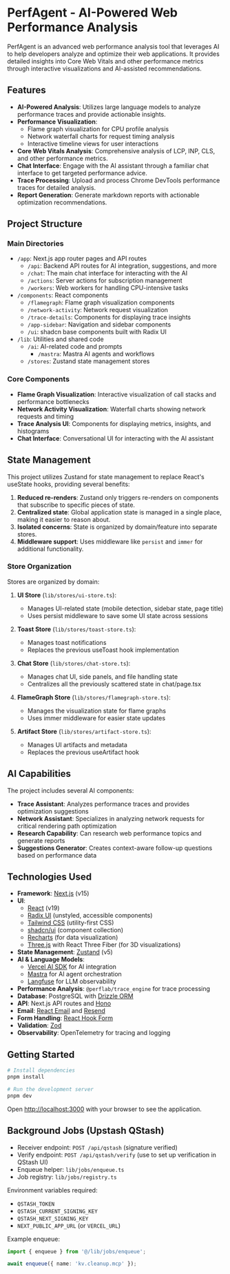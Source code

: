 # PerfAgent - AI-Powered Web Performance Analysis

PerfAgent is an advanced web performance analysis tool that leverages AI to help
developers analyze and optimize their web applications. It provides detailed
insights into Core Web Vitals and other performance metrics through interactive
visualizations and AI-assisted recommendations.

## Features

- **AI-Powered Analysis**: Utilizes large language models to analyze performance
  traces and provide actionable insights.
- **Performance Visualization**:
  - Flame graph visualization for CPU profile analysis
  - Network waterfall charts for request timing analysis
  - Interactive timeline views for user interactions
- **Core Web Vitals Analysis**: Comprehensive analysis of LCP, INP, CLS, and
  other performance metrics.
- **Chat Interface**: Engage with the AI assistant through a familiar chat
  interface to get targeted performance advice.
- **Trace Processing**: Upload and process Chrome DevTools performance traces
  for detailed analysis.
- **Report Generation**: Generate markdown reports with actionable optimization
  recommendations.

## Project Structure

### Main Directories

- `/app`: Next.js app router pages and API routes
  - `/api`: Backend API routes for AI integration, suggestions, and more
  - `/chat`: The main chat interface for interacting with the AI
  - `/actions`: Server actions for subscription management
  - `/workers`: Web workers for handling CPU-intensive tasks
- `/components`: React components
  - `/flamegraph`: Flame graph visualization components
  - `/network-activity`: Network request visualization
  - `/trace-details`: Components for displaying trace insights
  - `/app-sidebar`: Navigation and sidebar components
  - `/ui`: shadcn base components built with Radix UI
- `/lib`: Utilities and shared code
  - `/ai`: AI-related code and prompts
    - `/mastra`: Mastra AI agents and workflows
  - `/stores`: Zustand state management stores

### Core Components

- **Flame Graph Visualization**: Interactive visualization of call stacks and
  performance bottlenecks
- **Network Activity Visualization**: Waterfall charts showing network requests
  and timing
- **Trace Analysis UI**: Components for displaying metrics, insights, and
  histograms
- **Chat Interface**: Conversational UI for interacting with the AI assistant

## State Management

This project utilizes Zustand for state management to replace React's useState
hooks, providing several benefits:

1. **Reduced re-renders**: Zustand only triggers re-renders on components that
   subscribe to specific pieces of state.
2. **Centralized state**: Global application state is managed in a single place,
   making it easier to reason about.
3. **Isolated concerns**: State is organized by domain/feature into separate
   stores.
4. **Middleware support**: Uses middleware like `persist` and `immer` for
   additional functionality.

### Store Organization

Stores are organized by domain:

1. **UI Store** (`lib/stores/ui-store.ts`):

   - Manages UI-related state (mobile detection, sidebar state, page title)
   - Uses persist middleware to save some UI state across sessions

2. **Toast Store** (`lib/stores/toast-store.ts`):

   - Manages toast notifications
   - Replaces the previous useToast hook implementation

3. **Chat Store** (`lib/stores/chat-store.ts`):

   - Manages chat UI, side panels, and file handling state
   - Centralizes all the previously scattered state in chat/page.tsx

4. **FlameGraph Store** (`lib/stores/flamegraph-store.ts`):

   - Manages the visualization state for flame graphs
   - Uses immer middleware for easier state updates

5. **Artifact Store** (`lib/stores/artifact-store.ts`):
   - Manages UI artifacts and metadata
   - Replaces the previous useArtifact hook

## AI Capabilities

The project includes several AI components:

- **Trace Assistant**: Analyzes performance traces and provides optimization
  suggestions
- **Network Assistant**: Specializes in analyzing network requests for critical
  rendering path optimization
- **Research Capability**: Can research web performance topics and generate
  reports
- **Suggestions Generator**: Creates context-aware follow-up questions based on
  performance data

## Technologies Used

- **Framework**: [Next.js](https://nextjs.org/) (v15)
- **UI**:
  - [React](https://react.dev/) (v19)
  - [Radix UI](https://www.radix-ui.com/) (unstyled, accessible components)
  - [Tailwind CSS](https://tailwindcss.com/) (utility-first CSS)
  - [shadcn/ui](https://ui.shadcn.com/) (component collection)
  - [Recharts](https://recharts.org/) (for data visualization)
  - [Three.js](https://threejs.org/) with React Three Fiber (for 3D
    visualizations)
- **State Management**: [Zustand](https://github.com/pmndrs/zustand) (v5)
- **AI & Language Models**:
  - [Vercel AI SDK](https://sdk.vercel.ai/docs) for AI integration
  - [Mastra](https://mastra.ai/) for AI agent orchestration
  - [Langfuse](https://langfuse.com/) for LLM observability
- **Performance Analysis**: `@perflab/trace_engine` for trace processing
- **Database**: PostgreSQL with [Drizzle ORM](https://orm.drizzle.team/)
- **API**: Next.js API routes and [Hono](https://hono.dev/)
- **Email**: [React Email](https://react.email/) and
  [Resend](https://resend.com/)
- **Form Handling**: [React Hook Form](https://react-hook-form.com/)
- **Validation**: [Zod](https://zod.dev/)
- **Observability**: OpenTelemetry for tracing and logging

## Getting Started

```bash
# Install dependencies
pnpm install

# Run the development server
pnpm dev
```

Open [http://localhost:3000](http://localhost:3000) with your browser to see the
application.

## Background Jobs (Upstash QStash)

- Receiver endpoint: `POST /api/qstash` (signature verified)
- Verify endpoint: `POST /api/qstash/verify` (use to set up verification in QStash UI)
- Enqueue helper: `lib/jobs/enqueue.ts`
- Job registry: `lib/jobs/registry.ts`

Environment variables required:

- `QSTASH_TOKEN`
- `QSTASH_CURRENT_SIGNING_KEY`
- `QSTASH_NEXT_SIGNING_KEY`
- `NEXT_PUBLIC_APP_URL` (or `VERCEL_URL`)

Example enqueue:

```ts
import { enqueue } from '@/lib/jobs/enqueue';

await enqueue({ name: 'kv.cleanup.mcp' });
```
